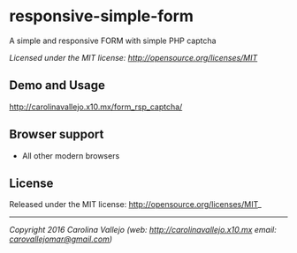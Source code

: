 # responsive-simple-form
A simple and responsive FORM with simple PHP captcha

_Licensed under the MIT license: http://opensource.org/licenses/MIT_

## Demo and Usage

http://carolinavallejo.x10.mx/form_rsp_captcha/

## Browser support

+ All other modern browsers

## License

Released under the MIT license: http://opensource.org/licenses/MIT_

* * *

_Copyright 2016 Carolina Vallejo (web: http://carolinavallejo.x10.mx email: carovallejomar@gmail.com)_